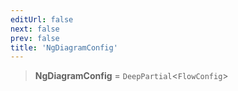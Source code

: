 ```yaml
---
editUrl: false
next: false
prev: false
title: 'NgDiagramConfig'
---
```


> **NgDiagramConfig** = `DeepPartial`\<`FlowConfig`\>
